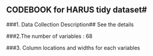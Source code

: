 ## CODEBOOK for HARUS tidy dataset#

###1. Data Collection Description##
See the details <URL>

###2.The number of variables : 68

###3. Column locations and widths for each variables

